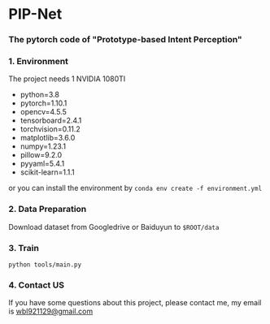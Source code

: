 # PIP-Net

### The pytorch code of "Prototype-based Intent Perception"

### 1. Environment

The project needs 1 NVIDIA 1080TI

- python=3.8
- pytorch=1.10.1
- opencv=4.5.5
- tensorboard=2.4.1
- torchvision=0.11.2
- matplotlib=3.6.0
- numpy=1.23.1
- pillow=9.2.0
- pyyaml=5.4.1
- scikit-learn=1.1.1

or you can install the environment by `conda env create -f environment.yml`

### 2. Data Preparation

Download dataset from Googledrive or Baiduyun to `$ROOT/data`

### 3. Train

```
python tools/main.py
```

### 4. Contact US

If you have some questions about this project, please contact me, my email is [wbl921129@gmail.com](mailto:wbl921129@gmail.com)
